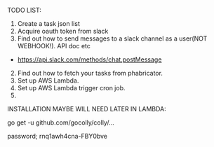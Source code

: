 TODO LIST: 

1. Create a task json list
1. Acquire oauth token from slack
1. Find out how to send messages to a slack channel as a user(NOT WEBHOOK!). API doc etc 



- https://api.slack.com/methods/chat.postMessage

2. Find out how to fetch your tasks from phabricator.
3. Set up AWS Lambda.
4. Set up AWS Lambda trigger cron job.
5. 

INSTALLATION MAYBE WILL NEED LATER IN LAMBDA:

go get -u github.com/gocolly/colly/...

password; rnq1awh4cna-FBY0bve